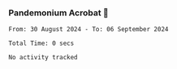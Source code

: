 ### Pandemonium Acrobat 🤸

<!--START_SECTION:waka-->

```all_time
From: 30 August 2024 - To: 06 September 2024

Total Time: 0 secs

No activity tracked
```

<!--END_SECTION:waka-->
